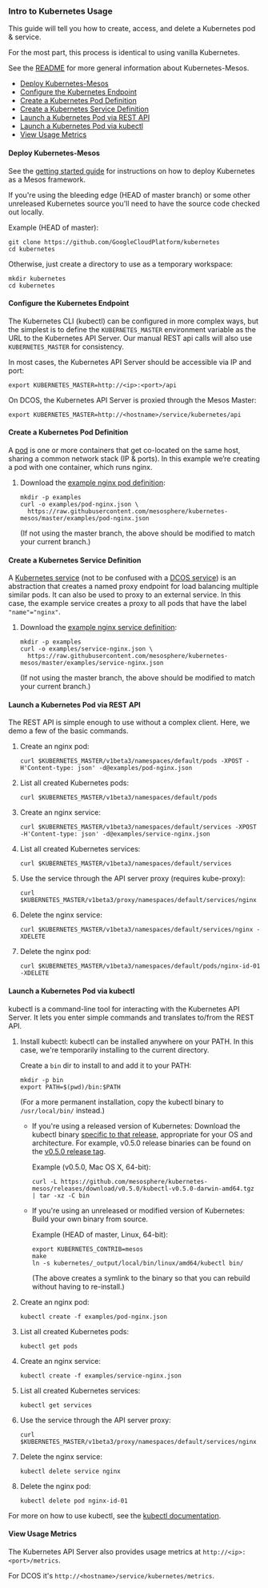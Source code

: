 ### Intro to Kubernetes Usage

This guide will tell you how to create, access, and delete a Kubernetes pod & service.

For the most part, this process is identical to using vanilla Kubernetes.

See the [README](../README.md) for more general information about Kubernetes-Mesos.

- [Deploy Kubernetes-Mesos](#deploy)
- [Configure the Kubernetes Endpoint](#config)
- [Create a Kubernetes Pod Definition](#pod)
- [Create a Kubernetes Service Definition](#service)
- [Launch a Kubernetes Pod via REST API](#api)
- [Launch a Kubernetes Pod via kubectl](#kubectl)
- [View Usage Metrics](#metrics)

<a name="deploy"></a>
#### Deploy Kubernetes-Mesos

See the [getting started guide](https://github.com/GoogleCloudPlatform/kubernetes/blob/master/docs/getting-started-guides/mesos.md)
for instructions on how to deploy Kubernetes as a Mesos framework.

If you're using the bleeding edge (HEAD of master branch) or some other unreleased Kubernetes source you'll need to have
the source code checked out locally.

Example (HEAD of master):

```
git clone https://github.com/GoogleCloudPlatform/kubernetes
cd kubernetes
```

Otherwise, just create a directory to use as a temporary workspace:

```
mkdir kubernetes
cd kubernetes
```

<a name="config"></a>
#### Configure the Kubernetes Endpoint

The Kubernetes CLI (kubectl) can be configured in more complex ways, but the simplest is to define the
`KUBERNETES_MASTER` environment variable as the URL to the Kubernetes API Server. Our manual REST api calls will also
use `KUBERNETES_MASTER` for consistency.

In most cases, the Kubernetes API Server should be accessible via IP and port:

```
export KUBERNETES_MASTER=http://<ip>:<port>/api
```

On DCOS, the Kubernetes API Server is proxied through the Mesos Master:

```
export KUBERNETES_MASTER=http://<hostname>/service/kubernetes/api
```

<a name="pod"></a>
#### Create a Kubernetes Pod Definition

A [pod](https://github.com/GoogleCloudPlatform/kubernetes/blob/master/docs/pods.md) is one or more containers that get
co-located on the same host, sharing a common network stack (IP & ports). In this example we’re creating a pod with one
container, which runs nginx.

1. Download the [example nginx pod definition](/examples/pod-nginx.json):

    ```
    mkdir -p examples
    curl -o examples/pod-nginx.json \
      https://raw.githubusercontent.com/mesosphere/kubernetes-mesos/master/examples/pod-nginx.json
    ```

    (If not using the master branch, the above should be modified to match your current branch.)

<a name="service"></a>
#### Create a Kubernetes Service Definition

A [Kubernetes service](https://github.com/GoogleCloudPlatform/kubernetes/blob/master/docs/services.md) (not to be
confused with a [DCOS service](https://docs.mesosphere.com/services/)) is an abstraction that creates a named proxy
endpoint for load balancing multiple similar pods. It can also be used to proxy to an external service. In this case,
the example service creates a proxy to all pods that have the label `"name"="nginx"`.

1. Download the [example nginx service definition](/examples/service-nginx.json):

    ```
    mkdir -p examples
    curl -o examples/service-nginx.json \
      https://raw.githubusercontent.com/mesosphere/kubernetes-mesos/master/examples/service-nginx.json
    ```

    (If not using the master branch, the above should be modified to match your current branch.)

<a name="api"></a>
#### Launch a Kubernetes Pod via REST API

The REST API is simple enough to use without a complex client. Here, we demo a few of the basic commands.

1. Create an nginx pod:

    ```
    curl $KUBERNETES_MASTER/v1beta3/namespaces/default/pods -XPOST -H'Content-type: json' -d@examples/pod-nginx.json
    ```

1. List all created Kubernetes pods:

    ```
    curl $KUBERNETES_MASTER/v1beta3/namespaces/default/pods
    ```

1. Create an nginx service:

    ```
    curl $KUBERNETES_MASTER/v1beta3/namespaces/default/services -XPOST -H'Content-type: json' -d@examples/service-nginx.json
    ```

1. List all created Kubernetes services:

    ```
    curl $KUBERNETES_MASTER/v1beta3/namespaces/default/services
    ```

1. Use the service through the API server proxy (requires kube-proxy):

    ```
    curl $KUBERNETES_MASTER/v1beta3/proxy/namespaces/default/services/nginx
    ```

1. Delete the nginx service:

    ```
    curl $KUBERNETES_MASTER/v1beta3/namespaces/default/services/nginx -XDELETE
    ```

1. Delete the nginx pod:

    ```
    curl $KUBERNETES_MASTER/v1beta3/namespaces/default/pods/nginx-id-01 -XDELETE
    ```

<a name="kubectl"></a>
#### Launch a Kubernetes Pod via kubectl

kubectl is a command-line tool for interacting with the Kubernetes API Server. It lets you enter simple commands and
translates to/from the REST API.

1. Install kubectl:
    kubectl can be installed anywhere on your PATH. In this case, we're temporarily installing to the current directory.

    Create a `bin` dir to install to and add it to your PATH:

    ```
    mkdir -p bin
    export PATH=$(pwd)/bin:$PATH
    ```

    (For a more permanent installation, copy the kubectl binary to `/usr/local/bin/` instead.)

    - If you're using a released version of Kubernetes:
        Download the kubectl binary [specific to that release](https://github.com/mesosphere/kubernetes-mesos/releases),
        appropriate for your OS and architecture. For example, v0.5.0 release binaries can be found on the
        [v0.5.0 release tag](https://github.com/mesosphere/kubernetes-mesos/releases/tag/v0.5.0).

        Example (v0.5.0, Mac OS X, 64-bit):

        ```
        curl -L https://github.com/mesosphere/kubernetes-mesos/releases/download/v0.5.0/kubectl-v0.5.0-darwin-amd64.tgz | tar -xz -C bin
        ```

    - If you're using an unreleased or modified version of Kubernetes:
        Build your own binary from source.

        Example (HEAD of master, Linux, 64-bit):

        ```
        export KUBERNETES_CONTRIB=mesos
        make
        ln -s kubernetes/_output/local/bin/linux/amd64/kubectl bin/
        ```

        (The above creates a symlink to the binary so that you can rebuild without having to re-install.)


1. Create an nginx pod:

    ```
    kubectl create -f examples/pod-nginx.json
    ```

1. List all created Kubernetes pods:

    ```
    kubectl get pods
    ```

1. Create an nginx service:

    ```
    kubectl create -f examples/service-nginx.json
    ```

1. List all created Kubernetes services:

    ```
    kubectl get services
    ```

1. Use the service through the API server proxy:

    ```
    curl $KUBERNETES_MASTER/v1beta3/proxy/namespaces/default/services/nginx
    ```

1. Delete the nginx service:

    ```
    kubectl delete service nginx
    ```

1. Delete the nginx pod:

    ```
    kubectl delete pod nginx-id-01
    ```

For more on how to use kubectl, see the [kubectl documentation](https://github.com/GoogleCloudPlatform/kubernetes/blob/master/docs/kubectl.md).

<a name="metrics"></a>
#### View Usage Metrics

The Kubernetes API Server also provides usage metrics at `http://<ip>:<port>/metrics`.

For DCOS it's `http://<hostname>/service/kubernetes/metrics`.